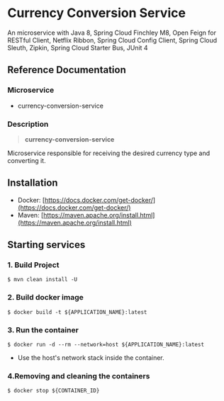 # Currency Conversion Service

An microservice with Java 8, Spring Cloud Finchley M8, Open Feign for RESTful Client, Netflix Ribbon, Spring Cloud Config Client, Spring Cloud Sleuth, Zipkin, Spring Cloud Starter Bus, JUnit 4

## Reference Documentation

### Microservice

-   currency-conversion-service

### Description

> **currency-conversion-service**

Microservice responsible for receiving the desired currency type and converting it.

## Installation

-   Docker: [https://docs.docker.com/get-docker/](https://docs.docker.com/get-docker/)
-   Maven: [https://maven.apache.org/install.html](https://maven.apache.org/install.html)

## Starting services

### 1. Build Project

```
$ mvn clean install -U
```

### 2. Build docker image

```
$ docker build -t ${APPLICATION_NAME}:latest
```

### 3. Run the container

```
$ docker run -d --rm --network=host ${APPLICATION_NAME}:latest
```

-   Use the host's network stack inside the container.

### 4.Removing and cleaning the containers

```
$ docker stop ${CONTAINER_ID}
```
